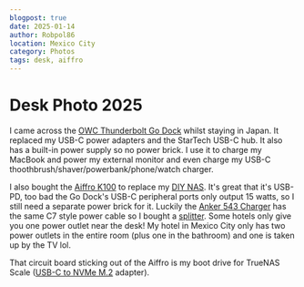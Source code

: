 ```yaml
---
blogpost: true
date: 2025-01-14
author: Robpol86
location: Mexico City
category: Photos
tags: desk, aiffro
---
```


# Desk Photo 2025

I came across the [OWC Thunderbolt Go Dock](https://www.owc.com/solutions/thunderbolt-go-dock) whilst staying in Japan. It
replaced my USB-C power adapters and the StarTech USB-C hub. It also has a built-in power supply so no power brick. I use it
to charge my MacBook and power my external monitor and even charge my USB-C thoothbrush/shaver/powerbank/phone/watch charger.

I also bought the [Aiffro K100](https://www.aiffro.com/products/all-ssd-nas-k100) to replace my
[DIY NAS](../2024/2024-05-04-nas.md). It's great that it's USB-PD, too bad the Go Dock's USB-C peripheral ports only output
15 watts, so I still need a separate power brick for it. Luckily the
[Anker 543 Charger](https://www.anker.com/products/a2046) has the same C7 style power cable so I bought a
[splitter](https://www.amazon.com/dp/B07QGZKQRX). Some hotels only give you one power outlet near the desk! My hotel in
Mexico City only has two power outlets in the entire room (plus one in the bathroom) and one is taken up by the TV lol.

That circuit board sticking out of the Aiffro is my boot drive for TrueNAS Scale
([USB-C to NVMe M.2](https://www.amazon.com/ORICO-Enclosure-10Gbps-Adapter-Supports/dp/B0CQ4NXK7Q) adapter).

```{imgur-image} 5gfC5t6
```
